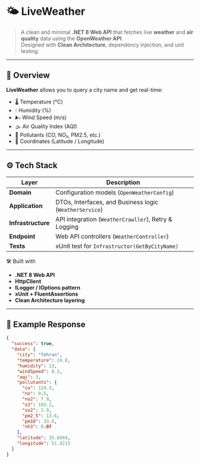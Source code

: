 # 🌤️ LiveWeather

> A clean and minimal **.NET 8 Web API** that fetches live **weather** and **air quality** data using the **OpenWeather API**.  
> Designed with **Clean Architecture**, dependency injection, and unit testing.

---

## 🧩 Overview
**LiveWeather** allows you to query a city name and get real-time:
- 🌡️ Temperature (°C)  
- 💧 Humidity (%)  
- 🌬️ Wind Speed (m/s)  
- 🌫️ Air Quality Index (AQI)  
- 🧪 Pollutants (CO, NO₂, PM2.5, etc.)  
- 📍 Coordinates (Latitude / Longitude)

---

## ⚙️ Tech Stack

| Layer | Description |
|-------|--------------|
| **Domain** | Configuration models (`OpenWeatherConfig`) |
| **Application** | DTOs, Interfaces, and Business logic (`WeatherService`) |
| **Infrastructure** | API integration (`WeatherCrawller`), Retry & Logging |
| **Endpoint** | Web API controllers (`WeatherController`) |
| **Tests** | xUnit test for `Infrastructor(GetByCityName)` |

🛠 Built with  
- **.NET 8 Web API**  
- **HttpClient**  
- **ILogger / IOptions pattern**  
- **xUnit + FluentAssertions**  
- **Clean Architecture layering**

---
## 📡 Example Response
```json
{
  "success": true,
  "data": {
    "city": "Tehran",
    "temperature": 24.8,
    "humidity": 13,
    "windSpeed": 8.2,
    "aqi": 3,
    "pollutants": {
      "co": 124.3,
      "no": 0.5,
      "no2": 7.9,
      "o3": 103.2,
      "so2": 2.9,
      "pm2_5": 13.6,
      "pm10": 33.6,
      "nh3": 0.07
    },
    "latitude": 35.6944,
    "longitude": 51.4215
  }
}
